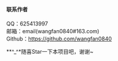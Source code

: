 


#### 联系作者
QQ：625413997  
邮箱：email(wangfan0840#163.com)  
Github：https://github.com/wangfan0840  

**^_^*随喜Star一下本项目吧，谢谢~  